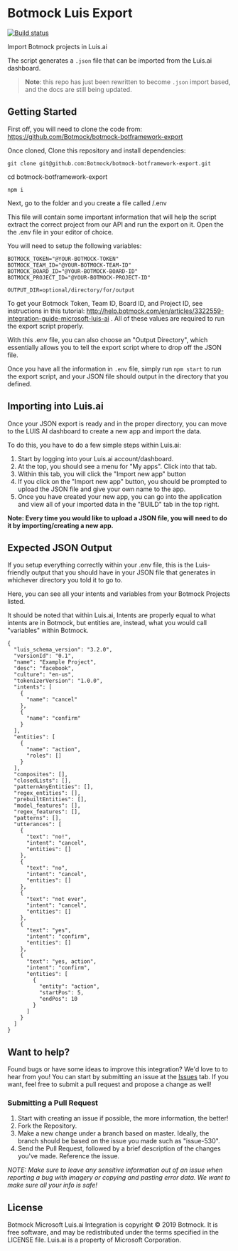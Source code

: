 # Botmock Luis Export

[![Build status](https://ci.appveyor.com/api/projects/status/tgof5738pfqppis7?svg=true)](https://ci.appveyor.com/project/nonnontrivial/botmock-luis-export)

Import Botmock projects in Luis.ai

The script generates a `.json` file that can be imported from the Luis.ai dashboard.

> **Note**: this repo has just been rewritten to become `.json` import based, and the docs are still being updated.

## Getting Started
First off, you will need to clone the code from: https://github.com/Botmock/botmock-botframework-export

Once cloned, Clone this repository and install dependencies:

``git clone git@github.com:Botmock/botmock-botframework-export.git``

cd botmock-botframework-export

```npm i```

Next, go to the folder and you create a file called /.env 

This file will contain some important information that will help the script extract the correct project from our API and run the export on it. Open the the .env file in your editor of choice.

You will need to setup the following variables:
```
BOTMOCK_TOKEN="@YOUR-BOTMOCK-TOKEN"
BOTMOCK_TEAM_ID="@YOUR-BOTMOCK-TEAM-ID"
BOTMOCK_BOARD_ID="@YOUR-BOTMOCK-BOARD-ID"
BOTMOCK_PROJECT_ID="@YOUR-BOTMOCK-PROJECT-ID"

OUTPUT_DIR=optional/directory/for/output
```

To get your Botmock Token, Team ID, Board ID, and Project ID, see instructions in this tutorial: http://help.botmock.com/en/articles/3322559-integration-guide-microsoft-luis-ai . All of these values are required to run the export script properly.

With this .env file, you can also choose an "Output Directory", which essentially allows you to tell the export script where to drop off the JSON file.

Once you have all the information in `.env`  file, simply run `npm start` to run the export script, and your JSON file should output in the directory that you defined.

## Importing into Luis.ai

Once your JSON export is ready and in the proper directory, you can move to the  LUIS AI dashboard to create a new app and import the data. 

To do this, you have to do a few simple steps within Luis.ai: 

1. Start by logging into your Luis.ai account/dashboard.
2. At the top, you should see a menu for "My apps". Click into that tab.
3. Within this tab, you will click the "Import new app" button
4. If you click on the "Import new app" button, you should be prompted to upload the JSON file and give your own name to the app.
5. Once you have created your new app, you can go into the application and view all of your imported data in the "BUILD" tab in the top right.


**Note: Every time you would like to upload a JSON file, you will need to do it by importing/creating a new app.**


## Expected JSON Output

If you setup everything correctly within your .env file, this is the Luis-friendly output that you should have in your JSON file that generates in whichever directory you told it to go to.

Here, you can see all your intents and variables from your Botmock Projects listed. 

It should be noted that within Luis.ai, Intents are properly equal to what intents are in Botmock, but entities are, instead, what you would call "variables" within Botmock. 

```
{
  "luis_schema_version": "3.2.0",
  "versionId": "0.1",
  "name": "Example Project",
  "desc": "facebook",
  "culture": "en-us",
  "tokenizerVersion": "1.0.0",
  "intents": [
    {
      "name": "cancel"
    },
    {
      "name": "confirm"
    }
  ],
  "entities": [
    {
      "name": "action",
      "roles": []
    }
  ],
  "composites": [],
  "closedLists": [],
  "patternAnyEntities": [],
  "regex_entities": [],
  "prebuiltEntities": [],
  "model_features": [],
  "regex_features": [],
  "patterns": [],
  "utterances": [
    {
      "text": "no!",
      "intent": "cancel",
      "entities": []
    },
    {
      "text": "no",
      "intent": "cancel",
      "entities": []
    },
    {
      "text": "not ever",
      "intent": "cancel",
      "entities": []
    },
    {
      "text": "yes",
      "intent": "confirm",
      "entities": []
    },
    {
      "text": "yes, action",
      "intent": "confirm",
      "entities": [
        {
          "entity": "action",
          "startPos": 5,
          "endPos": 10
        }
      ]
    }
  ]
}
```

## Want to help?

Found bugs or have some ideas to improve this integration? We'd love to to hear from you! You can start by submitting an issue at the [Issues](https://github.com/Botmock/botmock-luis-export/issues) tab. If you want, feel free to submit a pull request and propose a change as well!

### Submitting a Pull Request

1. Start with creating an issue if possible, the more information, the better!
2. Fork the Repository.
3. Make a new change under a branch based on master. Ideally, the branch should be based on the issue you made such as "issue-530".
4. Send the Pull Request, followed by a brief description of the changes you've made. Reference the issue.

_NOTE: Make sure to leave any sensitive information out of an issue when reporting a bug with imagery or copying and pasting error data. We want to make sure all your info is safe!_

## License

Botmock Microsoft Luis.ai Integration is copyright © 2019 Botmock. It is free software, and may be redistributed under the terms specified in the LICENSE file. Luis.ai is a property of Microsoft Corporation.
